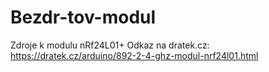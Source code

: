 # Bezdr-tov-modul
Zdroje k modulu nRf24L01+
Odkaz na dratek.cz:
https://dratek.cz/arduino/892-2-4-ghz-modul-nrf24l01.html


